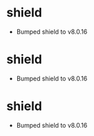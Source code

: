 
# shield

- Bumped shield to v8.0.16

# shield

- Bumped shield to v8.0.16

# shield

- Bumped shield to v8.0.16
